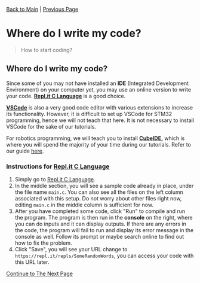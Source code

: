 [Back to Main](index.html) | [Previous Page](01_intro.html)

# Where do I write my code?

> How to start coding?

## Where do I write my code?

Since some of you may not have installed an **IDE** (Integrated Development Environment) on your computer yet, you may use an online version to write your code. [**Repl.it C Language**](https://repl.it/languages/c) is a good choice.

[**VSCode**](https://code.visualstudio.com/download) is also a very good code editor with various extensions to increase its functionality. However, it is difficult to set up VSCode for STM32 programming, hence we will not teach that here. It is not necessary to install VSCode for the sake of our tutorials.

For robotics programming, we will teach you to install [**CubeIDE**](https://www.st.com/content/st\_com/en/products/development-tools/software-development-tools/stm32-software-development-tools/stm32-ides/stm32cubeide.html?dl=mDz41Ame3rsvInWnnBOgtQ%3D%3D%2CcZwAba%2BIy%2FG8DrU77U5EEghQuKOCpNSACfvi2bwE08ZENmt9WBEXUiTFvdmySC1TNkz3H0dEAD1mlAg7m066zK%2F%2FEiRsAU9fsh2Z8qjWUeqproTDa74wIxaZNYl1hc8eF0gQr7rlIcOFvgurma6ZSOcIVxYHcXIdvJ5AxC%2BjWa6UGFNZRkS7jDzol8Tpl0jvo%2FAMwRruaLwkCR%2FMlSU58%2BCO7kAgbbpI9k1Vk9wfiVIDHh0oLoPz8srvZAj96TsE29RwNdrqa5DDOqFkNATwOtfq6CcuEy9pRVfVZ3qne5KLKsG0slrZQbhGh4%2FQj8jZ6HR7SsRXbr3AoEgc4EqypbnffnzAqnjfo6JE9Ir0kfR1TifcvX1rsJBK9ih6p%2Fbw%2BnqV22OC7utWyvidL7rQyLfyuw2MzWI7bH8qtlwMkyfOYFJ2k%2Bdkhpuhbe5jf6GM\&uid=Pg30eCicqbj1AXYhNpUwb3QskPXfCpAM#get-software)**,** which is where you will spend the majority of your time during our tutorials. Refer to our guide [here](../../tutorial-1-c-and-cubeide-setup/stm32cubeide-setup/stm32-cubeide-setup/).

### Instructions for [Repl.it C Language](https://repl.it/languages/c)

1. Simply go to [Repl.it C Language](https://repl.it/languages/c).
2. In the middle section, you will see a sample code already in place, under the file name `main.c`. You can also see all the files on the left column associated with this setup. Do not worry about other files right now, editing `main.c` in the middle column is sufficient for now.
3. After you have completed some code, click "Run" to compile and run the program. The program is then run in the **console** on the right, where you can do inputs and it can display outputs. If there are any errors in the code, the program will fail to run and display its error message in the console as well. Follow its prompt or maybe search online to find out how to fix the problem.
4. Click "Save", you will see your URL change to `https://repl.it/repls/SomeRandomWords`, you can access your code with this URL later.

[Continue to The Next Page](03_hello_world.html)